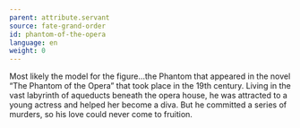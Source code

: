```yaml
---
parent: attribute.servant
source: fate-grand-order
id: phantom-of-the-opera
language: en
weight: 0
---
```


Most likely the model for the figure…the Phantom that appeared in the novel “The Phantom of the Opera” that took place in the 19th century.
Living in the vast labyrinth of aqueducts beneath the opera house, he was attracted to a young actress and helped her become a diva.
But he committed a series of murders, so his love could never come to fruition.
